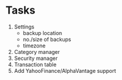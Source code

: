 # Tasks

1. Settings
    - backup location
    - no./size of backups
    - timezone
1. Category manager
1. Security manager
1. Transaction table
1. Add YahooFinance/AlphaVantage support
